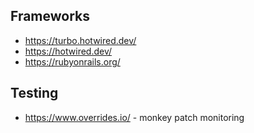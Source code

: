 ## Frameworks

- https://turbo.hotwired.dev/
- https://hotwired.dev/
- https://rubyonrails.org/


## Testing

- https://www.overrides.io/ - monkey patch monitoring